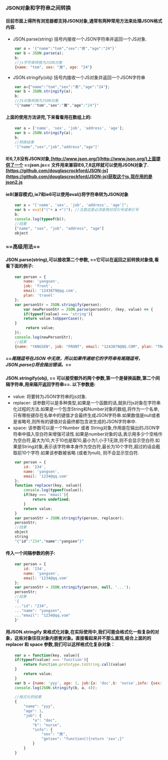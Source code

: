 ### JSON对象和字符串之间转换
#### 目前市面上得所有浏览器都支持JSON对象,通常有两种常用方法来处理JSON格式内容.
- JSON.parse(string)    括号内接收一个JSON字符串并返回一个JS对象.
```JavaScript
    var a = '{"name":"tom","sex":"男","age":"24"}'
    var b = JSON.parse(a);
    b;
    //js字符串转换为JSON对象
    {name: "tom", sex: "男", age: "24"}

```
- JSON.stringify(obj)   括号内接收一个JS对象并返回一个JSON字符串
```JavaScript
    var a={"name":"tom","sex":"男","age":"24"};
    var b = JSON.stringify(a);
    b;
    //JS对象转换为JSON对象
    "{"name":"tom","sex":"男","age":"24"}"
```
#### 上面的使用方法讲完,下来看看用在数组上的:
```JavaScript
    var a = ['name', 'sex', 'job', 'address', 'age'];
    var b = JSON.stringify(a);
    b;
    //转换结果
    '["name","sex","job","address","age"]'

```
#### IE6,7,8没有JSON对象,[http://www.json.org/](http://www.json.org/)上面提供了一个 ==json.js== 文件用来兼容IE6,7,8这样就可以使用JSON对象了.[https://github.com/douglascrockford/JSON-js](https://github.com/douglascrockford/JSON-js)获取这个js,现在用的是json2.js
#### ie8(兼容模式),ie7和ie6可以使用eval()将字符串转为JSON对象
```JavaScript
    var a = "['name', 'sex', 'job', 'address', 'age']";
    var b = eval("("+ a +")"); //注意这里必须是两对双引号或单引号
    b;
    console.log(typeof(b));
    //结果
    ["name", "sex", "job", "address", "age"]
    object
```

### ==高级用法==
#### JSON.parse(string),可以接收第二个参数, ==它可以在返回之前转换对象值,看看下面的例子:
```JavaScript
    var person = {
        name: 'yangsen',
        job: 'front',
        email: '1243879@qq.com',
        plan: 'travel'
    };
    var personStr = JSON.stringify(person);
        var newPersonStr = JSON.parse(personStr, (key, value) => {
	    if(typeof(value) === 'string'){
	    return value.toUpperCase();
    }
         return value;
    });
    console.log(newPersonStr);
    //结果
    {name: "YANGSEN", job: "FRONT", email: "1243879@QQ.COM", plan: "TRAVEL"}

```
##### ==尾随逗号在JSON 中无效，所以如果传递给它的字符串有尾随逗号，JSON.parse()将会抛出错误。==

#### JSON.stringify(obj), == 可以接受额外的两个参数,第一个是替换函数,第二个间隔字符串,用来隔开返回字符串==. 以下参数是:
- value: 将要转为JSON字符串的js对象.
- replacer: 该参数可以是多种类型,如果是一个函数的话,就执行js对象在字符串化过程的方法.如果是一个包含String和Number对象的数组,将作为一个名单,只有哪些键存在名单中的键值才会最终生成JSON字符串.如果数值是null或者是省略号,则所有的键值对会最终都包含进生成的JSON字符串中.
- space: 该参数可以是一个Number 或者 String对象,作用是在输出的JSON字符串中插入空白符来增强可读性.如果是number对象的话,表示用多少个空格作为空白符,最大为10,大于10也是取10,最小为1,小于1无效,则不会显示空白符.如果是String对象,表示该字符串本身作为空白符,最长为10个字符,超过的话会截取前10个字符.如果该参数被省略 (或者为null), 则不会显示空白符.

```JavaScript
    var person = {
	    id: '234',
    	name: 'yangsen',
	    email: '1234@qq.vom'
    };
    function replacer(key, value){
    	console.log(typeof(value));
    	if(key === 'email'){
    		return undefined;
    	}
    	return value;
    }
    var personStr = JSON.stringify(person, replacer);
    personStr;
    //结果
    object
    string
    "{"id":"234","name":"yangsen"}"
```
#### 传入一个间隔参数的例子:
```JavaScript
    var person = {
    	id: '234',
    	name: 'yangsen',
    	email: '1234@qq.vom'
    };
    var personStr = JSON.stringify(person, null, '...');
    personStr;
    //结果
    '{
    ..."id": "234",
    ..."name": "yangsen",
    ..."email": "1234@qq.vom"
    }'
```
#### 用JSON.stringify 来格式化对象,在实际使用中,我们可能会格式化一些复杂的对象，这些对象往往对象内嵌套对象。直接看起来并不那么直观,结合上面的的 replacer 和 space 参数,我们可以这样格式化复杂对象：
```JavaScript
    var a = function(key, value){
	if(typeof(value) === 'function'){
		return Function.prototype.toString.call(value)
	}
    	return value;
    }
    var b = {name: 'yyy', age: 1, job:{a: 'doc',b: 'nurse',info: {sex: '男',getsex:function(){return 'sex';}}}};
    console.log(JSON.stringify(b, a, 4));
    
    //格式化的结果
    {
        "name": "yyy",
        "age": 1,
        "job": {
            "a": "doc",
            "b": "nurse",
            "info": {
                "sex": "男",
                "getsex": "function(){return 'sex';}"
            }
        }
    }
```
